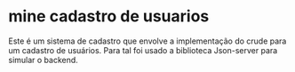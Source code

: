 # mine cadastro de usuarios
 Este é um sistema de cadastro que envolve a implementação do crude para um cadastro de usuários. Para tal foi usado a biblioteca Json-server para simular o backend.
